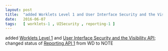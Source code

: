 ```yaml
---
layout: post
title:  "added Worklets Level 1 and User Interface Security and the Visibility API; changed status of Reporting API 1 from WD to NOTE"
date:   2016-06-07
tags:   [ worklets-1 , UISecurity , reporting-1 ]
---
```


added [Worklets Level 1](/spec/worklets-1) and [User Interface Security and the Visibility API](/spec/UISecurity); changed status of [Reporting API 1](/spec/reporting-1) from WD to NOTE

